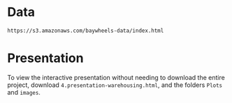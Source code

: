 # Data

`https://s3.amazonaws.com/baywheels-data/index.html`

# Presentation
To view the interactive presentation without needing to download the entire project, download `4.presentation-warehousing.html`, and the folders `Plots` and `images`.
